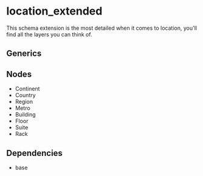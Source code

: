 # location_extended

This schema extension is the most detailed when it comes to location, you'll find all the layers you can think of.

## Generics

## Nodes

- Continent
- Country
- Region
- Metro
- Building
- Floor
- Suite
- Rack

## Dependencies

- base
